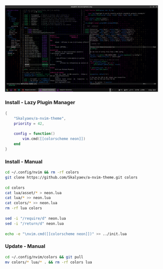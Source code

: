 ![](preview.png)

### Install - Lazy Plugin Manager

```lua
{
    "Skalyaev/a-nvim-theme",
    priority = 42,

    config = function()
        vim.cmd([[colorscheme neon]])
    end
}
```

### Install - Manual

```sh
cd ~/.config/nvim && rm -rf colors
git clone https://github.com/Skalyaev/a-nvim-theme.git colors

cd colors
cat lua/asset/* > neon.lua
cat lua/* >> neon.lua
cat colors/* >> neon.lua
rm -rf lua colors

sed -i "/require/d" neon.lua
sed -i "/return/d" neon.lua

echo -e "\nvim.cmd([[colorscheme neon]])" >> ../init.lua
```

### Update - Manual

```sh
cd ~/.config/nvim/colors && git pull
mv colors/* lua/* . && rm -rf colors lua
```

